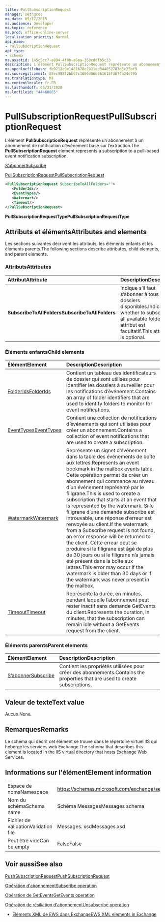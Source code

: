 ```yaml
---
title: PullSubscriptionRequest
manager: sethgros
ms.date: 09/17/2015
ms.audience: Developer
ms.topic: reference
ms.prod: office-online-server
localization_priority: Normal
api_name:
- PullSubscriptionRequest
api_type:
- schema
ms.assetid: 145c5cc7-a894-4f0b-a6ea-358cddfb5c33
description: L’élément PullSubscriptionRequest représente un abonnement à un abonnement de notification d’événement basé sur l’extraction.
ms.openlocfilehash: fb9712c9e1481678c2821ee344052783d5c25bf9
ms.sourcegitcommit: 88ec988f2bb67c1866d06b361615f3674a24e795
ms.translationtype: MT
ms.contentlocale: fr-FR
ms.lasthandoff: 05/31/2020
ms.locfileid: "44468865"
---
```

# <a name="pullsubscriptionrequest"></a><span data-ttu-id="913fb-103">PullSubscriptionRequest</span><span class="sxs-lookup"><span data-stu-id="913fb-103">PullSubscriptionRequest</span></span>

<span data-ttu-id="913fb-104">L’élément **PullSubscriptionRequest** représente un abonnement à un abonnement de notification d’événement basé sur l’extraction.</span><span class="sxs-lookup"><span data-stu-id="913fb-104">The **PullSubscriptionRequest** element represents a subscription to a pull-based event notification subscription.</span></span> 
  
[<span data-ttu-id="913fb-105">S’abonner</span><span class="sxs-lookup"><span data-stu-id="913fb-105">Subscribe</span></span>](subscribe.md)
  
[<span data-ttu-id="913fb-106">PullSubscriptionRequest</span><span class="sxs-lookup"><span data-stu-id="913fb-106">PullSubscriptionRequest</span></span>](pullsubscriptionrequest.md)
  
```XML
<PullSubscriptionRequest SubscribeToAllFolders="">
   <FolderIds/>
   <EventTypes/>
   <Watermark/>
   <Timeout/>
</PullSubscriptionRequest>
```

 <span data-ttu-id="913fb-107">**PullSubscriptionRequestType**</span><span class="sxs-lookup"><span data-stu-id="913fb-107">**PullSubscriptionRequestType**</span></span>
## <a name="attributes-and-elements"></a><span data-ttu-id="913fb-108">Attributs et éléments</span><span class="sxs-lookup"><span data-stu-id="913fb-108">Attributes and elements</span></span>

<span data-ttu-id="913fb-109">Les sections suivantes décrivent les attributs, les éléments enfants et les éléments parents.</span><span class="sxs-lookup"><span data-stu-id="913fb-109">The following sections describe attributes, child elements, and parent elements.</span></span>
  
### <a name="attributes"></a><span data-ttu-id="913fb-110">Attributs</span><span class="sxs-lookup"><span data-stu-id="913fb-110">Attributes</span></span>

|<span data-ttu-id="913fb-111">**Attribut**</span><span class="sxs-lookup"><span data-stu-id="913fb-111">**Attribute**</span></span>|<span data-ttu-id="913fb-112">**Description**</span><span class="sxs-lookup"><span data-stu-id="913fb-112">**Description**</span></span>|
|:-----|:-----|
|<span data-ttu-id="913fb-113">**SubscribeToAllFolders**</span><span class="sxs-lookup"><span data-stu-id="913fb-113">**SubscribeToAllFolders**</span></span> <br/> |<span data-ttu-id="913fb-114">Indique s’il faut s’abonner à tous les dossiers disponibles.</span><span class="sxs-lookup"><span data-stu-id="913fb-114">Indicates whether to subscribe to all available folders.</span></span> <span data-ttu-id="913fb-115">Cet attribut est facultatif.</span><span class="sxs-lookup"><span data-stu-id="913fb-115">This attribute is optional.</span></span>  <br/> |
   
### <a name="child-elements"></a><span data-ttu-id="913fb-116">Éléments enfants</span><span class="sxs-lookup"><span data-stu-id="913fb-116">Child elements</span></span>

|<span data-ttu-id="913fb-117">**Élément**</span><span class="sxs-lookup"><span data-stu-id="913fb-117">**Element**</span></span>|<span data-ttu-id="913fb-118">**Description**</span><span class="sxs-lookup"><span data-stu-id="913fb-118">**Description**</span></span>|
|:-----|:-----|
|[<span data-ttu-id="913fb-119">FolderIds</span><span class="sxs-lookup"><span data-stu-id="913fb-119">FolderIds</span></span>](folderids.md) <br/> |<span data-ttu-id="913fb-120">Contient un tableau des identificateurs de dossier qui sont utilisés pour identifier les dossiers à surveiller pour les notifications d’événement.</span><span class="sxs-lookup"><span data-stu-id="913fb-120">Contains an array of folder identifiers that are used to identify folders to monitor for event notifications.</span></span>  <br/> |
|[<span data-ttu-id="913fb-121">EventTypes</span><span class="sxs-lookup"><span data-stu-id="913fb-121">EventTypes</span></span>](eventtypes.md) <br/> |<span data-ttu-id="913fb-122">Contient une collection de notifications d’événements qui sont utilisées pour créer un abonnement.</span><span class="sxs-lookup"><span data-stu-id="913fb-122">Contains a collection of event notifications that are used to create a subscription.</span></span>  <br/> |
|[<span data-ttu-id="913fb-123">Watermark</span><span class="sxs-lookup"><span data-stu-id="913fb-123">Watermark</span></span>](watermark.md) <br/> |<span data-ttu-id="913fb-124">Représente un signet d’événement dans la table des événements de boîte aux lettres.</span><span class="sxs-lookup"><span data-stu-id="913fb-124">Represents an event bookmark in the mailbox events table.</span></span> <span data-ttu-id="913fb-125">Cette opération permet de créer un abonnement qui commence au niveau d’un événement représenté par le filigrane.</span><span class="sxs-lookup"><span data-stu-id="913fb-125">This is used to create a subscription that starts at an event that is represented by the watermark.</span></span> <span data-ttu-id="913fb-126">Si le filigrane d’une demande subscribe est introuvable, une réponse d’erreur est renvoyée au client.</span><span class="sxs-lookup"><span data-stu-id="913fb-126">If the watermark from a Subscribe request is not found, an error response will be returned to the client.</span></span> <span data-ttu-id="913fb-127">Cette erreur peut se produire si le filigrane est âgé de plus de 30 jours ou si le filigrane n’a jamais été présent dans la boîte aux lettres.</span><span class="sxs-lookup"><span data-stu-id="913fb-127">This error may occur if the watermark is older than 30 days or if the watermark was never present in the mailbox.</span></span>  <br/> |
|[<span data-ttu-id="913fb-128">Timeout</span><span class="sxs-lookup"><span data-stu-id="913fb-128">Timeout</span></span>](timeout.md) <br/> |<span data-ttu-id="913fb-129">Représente la durée, en minutes, pendant laquelle l’abonnement peut rester inactif sans demande GetEvents du client.</span><span class="sxs-lookup"><span data-stu-id="913fb-129">Represents the duration, in minutes, that the subscription can remain idle without a GetEvents request from the client.</span></span>  <br/> |
   
### <a name="parent-elements"></a><span data-ttu-id="913fb-130">Éléments parents</span><span class="sxs-lookup"><span data-stu-id="913fb-130">Parent elements</span></span>

|<span data-ttu-id="913fb-131">**Élément**</span><span class="sxs-lookup"><span data-stu-id="913fb-131">**Element**</span></span>|<span data-ttu-id="913fb-132">**Description**</span><span class="sxs-lookup"><span data-stu-id="913fb-132">**Description**</span></span>|
|:-----|:-----|
|[<span data-ttu-id="913fb-133">S’abonner</span><span class="sxs-lookup"><span data-stu-id="913fb-133">Subscribe</span></span>](subscribe.md) <br/> |<span data-ttu-id="913fb-134">Contient les propriétés utilisées pour créer des abonnements.</span><span class="sxs-lookup"><span data-stu-id="913fb-134">Contains the properties that are used to create subscriptions.</span></span>  <br/> |
   
## <a name="text-value"></a><span data-ttu-id="913fb-135">Valeur de texte</span><span class="sxs-lookup"><span data-stu-id="913fb-135">Text value</span></span>

<span data-ttu-id="913fb-136">Aucun.</span><span class="sxs-lookup"><span data-stu-id="913fb-136">None.</span></span>
  
## <a name="remarks"></a><span data-ttu-id="913fb-137">Remarques</span><span class="sxs-lookup"><span data-stu-id="913fb-137">Remarks</span></span>

<span data-ttu-id="913fb-138">Le schéma qui décrit cet élément se trouve dans le répertoire virtuel IIS qui héberge les services web Exchange.</span><span class="sxs-lookup"><span data-stu-id="913fb-138">The schema that describes this element is located in the IIS virtual directory that hosts Exchange Web Services.</span></span>
  
## <a name="element-information"></a><span data-ttu-id="913fb-139">Informations sur l'élément</span><span class="sxs-lookup"><span data-stu-id="913fb-139">Element information</span></span>

|||
|:-----|:-----|
|<span data-ttu-id="913fb-140">Espace de noms</span><span class="sxs-lookup"><span data-stu-id="913fb-140">Namespace</span></span>  <br/> |https://schemas.microsoft.com/exchange/services/2006/messages  <br/> |
|<span data-ttu-id="913fb-141">Nom du schéma</span><span class="sxs-lookup"><span data-stu-id="913fb-141">Schema name</span></span>  <br/> |<span data-ttu-id="913fb-142">Schéma Messages</span><span class="sxs-lookup"><span data-stu-id="913fb-142">Messages schema</span></span>  <br/> |
|<span data-ttu-id="913fb-143">Fichier de validation</span><span class="sxs-lookup"><span data-stu-id="913fb-143">Validation file</span></span>  <br/> |<span data-ttu-id="913fb-144">Messages. xsd</span><span class="sxs-lookup"><span data-stu-id="913fb-144">Messages.xsd</span></span>  <br/> |
|<span data-ttu-id="913fb-145">Peut être vide</span><span class="sxs-lookup"><span data-stu-id="913fb-145">Can be empty</span></span>  <br/> |<span data-ttu-id="913fb-146">False</span><span class="sxs-lookup"><span data-stu-id="913fb-146">False</span></span>  <br/> |
   
## <a name="see-also"></a><span data-ttu-id="913fb-147">Voir aussi</span><span class="sxs-lookup"><span data-stu-id="913fb-147">See also</span></span>



[<span data-ttu-id="913fb-148">PushSubscriptionRequest</span><span class="sxs-lookup"><span data-stu-id="913fb-148">PushSubscriptionRequest</span></span>](pushsubscriptionrequest.md)
  
[<span data-ttu-id="913fb-149">Opération d'abonnement</span><span class="sxs-lookup"><span data-stu-id="913fb-149">Subscribe operation</span></span>](subscribe-operation.md)
  
[<span data-ttu-id="913fb-150">Opération de GetEvents</span><span class="sxs-lookup"><span data-stu-id="913fb-150">GetEvents operation</span></span>](getevents-operation.md)
  
[<span data-ttu-id="913fb-151">Opération de résiliation d'abonnement</span><span class="sxs-lookup"><span data-stu-id="913fb-151">Unsubscribe operation</span></span>](unsubscribe-operation.md)


- [<span data-ttu-id="913fb-152">Éléments XML de EWS dans Exchange</span><span class="sxs-lookup"><span data-stu-id="913fb-152">EWS XML elements in Exchange</span></span>](ews-xml-elements-in-exchange.md)

